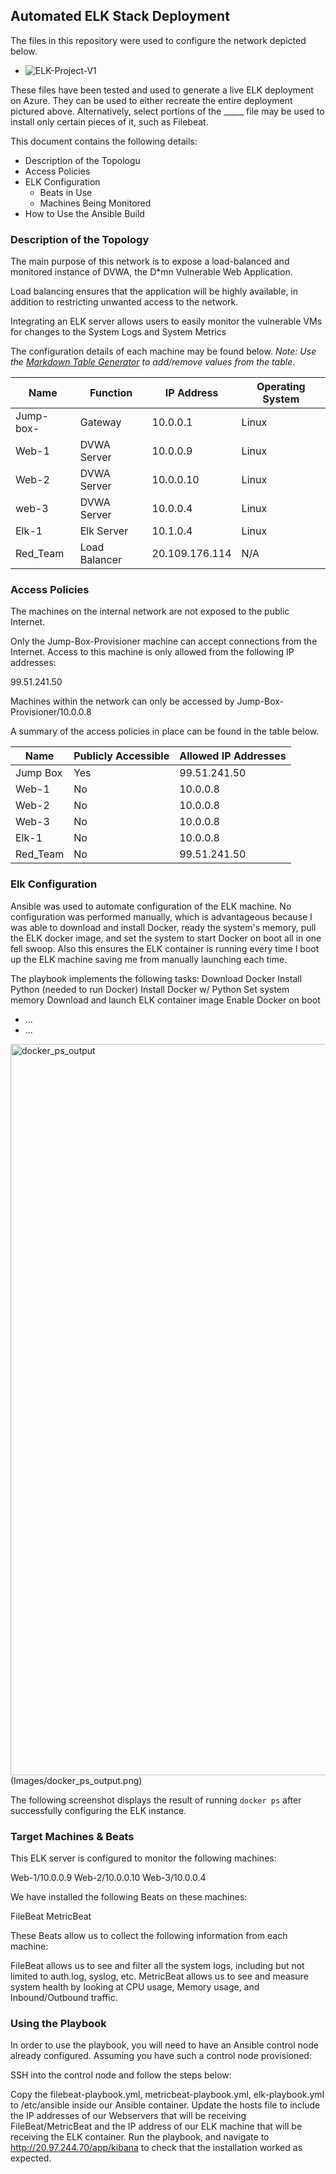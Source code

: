 ## Automated ELK Stack Deployment

The files in this repository were used to configure the network depicted below.

  - ![ELK-Project-V1](https://user-images.githubusercontent.com/97924944/149991882-59a93263-0008-40c8-a698-f8edfcf1d77e.jpg)

These files have been tested and used to generate a live ELK deployment on Azure. They can be used to either recreate the entire deployment pictured above. Alternatively, select portions of the _____ file may be used to install only certain pieces of it, such as Filebeat.

This document contains the following details:
- Description of the Topologu
- Access Policies
- ELK Configuration
  - Beats in Use
  - Machines Being Monitored
- How to Use the Ansible Build


### Description of the Topology

The main purpose of this network is to expose a load-balanced and monitored instance of DVWA, the D*mn Vulnerable Web Application.

Load balancing ensures that the application will be highly available, in addition to restricting unwanted access to the network.

Integrating an ELK server allows users to easily monitor the vulnerable VMs for changes to the System Logs and System Metrics

The configuration details of each machine may be found below.
_Note: Use the [Markdown Table Generator](http://www.tablesgenerator.com/markdown_tables) to add/remove values from the table_.

| Name     | Function | IP Address | Operating System |
|----------|----------|------------|------------------|
| Jump-box-  | Gateway    | 10.0.0.1   |Linux            |
|  Web-1     |DVWA Server |10.0.0.9    |Linux                 |
| Web-2      |DVWA Server |10.0.0.10   |Linux
|web-3       |DVWA Server | 10.0.0.4   |Linux
|Elk-1       | Elk Server | 10.1.0.4   |Linux
|Red_Team  | Load Balancer| 20.109.176.114| N/A

### Access Policies

The machines on the internal network are not exposed to the public Internet. 

Only the Jump-Box-Provisioner machine can accept connections from the Internet. Access to this machine is only allowed from the following IP addresses:

99.51.241.50

Machines within the network can only be accessed by Jump-Box-Provisioner/10.0.0.8

A summary of the access policies in place can be found in the table below.

| Name     | Publicly Accessible | Allowed IP Addresses |
|----------|---------------------|----------------------|
|Jump Box | Yes                 |99.51.241.50    
|Web-1    |No                   |10.0.0.8              
|Web-2    |No                   |10.0.0.8 
|Web-3    |No                   |10.0.0.8
|Elk-1    |No                   |10.0.0.8
|Red_Team |No                   |99.51.241.50                      

### Elk Configuration
Ansible was used to automate configuration of the ELK machine. No configuration was performed manually, which is advantageous because I was able to download and install Docker, ready the system's memory, pull the ELK docker image, and set the system to start Docker on boot all in one fell swoop. Also this ensures the ELK container is running every time I boot up the ELK machine saving me from manually launching each time.

The playbook implements the following tasks:
Download Docker
Install Python (needed to run Docker)
Install Docker w/ Python
Set system memory
Download and launch ELK container image
Enable Docker on boot
- ...
- ...

<img width="1170" alt="docker_ps_output" src="https://user-images.githubusercontent.com/97924944/150009834-2af99908-a7a6-46dd-a98f-80e306b72a4c.png">(Images/docker_ps_output.png)

The following screenshot displays the result of running `docker ps` after successfully configuring the ELK instance.

### Target Machines & Beats
This ELK server is configured to monitor the following machines:

Web-1/10.0.0.9
Web-2/10.0.0.10
Web-3/10.0.0.4

We have installed the following Beats on these machines:

FileBeat
MetricBeat

These Beats allow us to collect the following information from each machine:

FileBeat allows us to see and filter all the system logs, including but not limited to auth.log, syslog, etc. MetricBeat allows us to see and measure system health by looking at CPU usage, Memory usage, and Inbound/Outbound traffic.

### Using the Playbook
In order to use the playbook, you will need to have an Ansible control node already configured. Assuming you have such a control node provisioned: 

SSH into the control node and follow the steps below:

Copy the filebeat-playbook.yml, metricbeat-playbook.yml, elk-playbook.yml to /etc/ansible inside our Ansible container.
Update the hosts file to include the IP addresses of our Webservers that will be receiving FileBeat/MetricBeat and the IP address of our ELK machine that will be receiving the ELK container.
Run the playbook, and navigate to http://20.97.244.70/app/kibana to check that the installation worked as expected.
